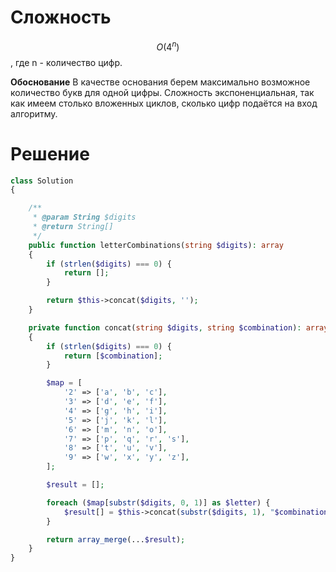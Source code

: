 # Сложность

$$O(4^n)$$, где n - количество цифр.

**Обоснование**
В качестве основания берем максимально возможное количество букв для одной цифры. Сложность экспоненциальная, так как имеем столько вложенных циклов, сколько цифр подаётся на вход алгоритму.

# Решение

```php
class Solution
{

    /**
     * @param String $digits
     * @return String[]
     */
    public function letterCombinations(string $digits): array
    {
        if (strlen($digits) === 0) {
            return [];
        }

        return $this->concat($digits, '');
    }

    private function concat(string $digits, string $combination): array
    {
        if (strlen($digits) === 0) {
            return [$combination];
        }

        $map = [
            '2' => ['a', 'b', 'c'],
            '3' => ['d', 'e', 'f'],
            '4' => ['g', 'h', 'i'],
            '5' => ['j', 'k', 'l'],
            '6' => ['m', 'n', 'o'],
            '7' => ['p', 'q', 'r', 's'],
            '8' => ['t', 'u', 'v'],
            '9' => ['w', 'x', 'y', 'z'],
        ];

        $result = [];

        foreach ($map[substr($digits, 0, 1)] as $letter) {
            $result[] = $this->concat(substr($digits, 1), "$combination$letter");
        }

        return array_merge(...$result);
    }
}
```
